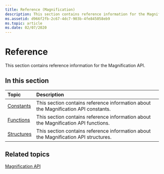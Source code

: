 ```yaml
---
title: Reference (Magnification)
description: This section contains reference information for the Magnification API.
ms.assetid: d966f2fb-2c67-4dc7-903b-4fe845058eb9
ms.topic: article
ms.date: 02/07/2020
---
```


# Reference

This section contains reference information for the Magnification API.

## In this section

| Topic | Description |
|:---|:---|
| [Constants](entry-magapi-constants.md)<br/>   | This section contains reference information about the Magnification API constants.<br/>  |
| [Functions](entry-magapi-functions.md)<br/>   | This section contains reference information about the Magnification API functions.<br/>  |
| [Structures](entry-magapi-structures.md)<br/> | This section contains reference information about the Magnification API structures.<br/> |

## Related topics
 
[Magnification API](entry-magapi-sdk.md)
